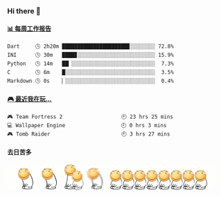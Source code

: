 ### Hi there 👋  

 <!-- waka-box start -->
#### <a href="https://gist.github.com/51d75cccce903a25b1f8cd7ca9d3a329" target="_blank">📊 每周工作报告</a>
```text
Dart     🕓 2h20m █████████████████████▊░░░░░░░░ 72.8%
INI      🕓 30m   ████▊░░░░░░░░░░░░░░░░░░░░░░░░░ 15.9%
Python   🕓 14m   ██▏░░░░░░░░░░░░░░░░░░░░░░░░░░░  7.3%
C        🕓 6m    █░░░░░░░░░░░░░░░░░░░░░░░░░░░░░  3.5%
Markdown 🕓 0s    ▏░░░░░░░░░░░░░░░░░░░░░░░░░░░░░  0.4%
```
<!-- Powered by https://github.com/journey-ad/waka-box-go . -->
<!-- waka-box end -->


 <!-- steam-box start -->
#### <a href="https://gist.github.com/3b0d2519577a02ab95e5d0d7ca4fa814" target="_blank">🎮 最近我在玩…</a>
```text
🎮 Team Fortress 2                   🕘 23 hrs 25 mins
💻 Wallpaper Engine                  🕘 0 hrs 3 mins
🎮 Tomb Raider                       🕘 3 hrs 27 mins
```
<!-- Powered by https://github.com/YouEclipse/steam-box . -->
<!-- steam-box end -->

#### 去日苦多
![](990672b3e82963502a597c34e55546b5.gif)


<!--
**oneto1/oneto1** is a ✨ _special_ ✨ repository because its `README.md` (this file) appears on your GitHub profile.

Here are some ideas to get you started:

- 🔭 I’m currently working on ...
- 🌱 I’m currently learning ...
- 👯 I’m looking to collaborate on ...
- 🤔 I’m looking for help with ...
- 💬 Ask me about ...
- 📫 How to reach me: ...
- 😄 Pronouns: ...
- ⚡ Fun fact: ...
-->
